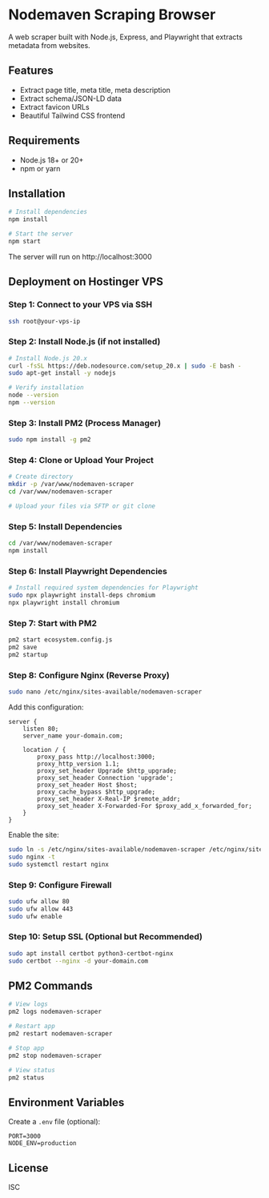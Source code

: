 # Nodemaven Scraping Browser

A web scraper built with Node.js, Express, and Playwright that extracts metadata from websites.

## Features
- Extract page title, meta title, meta description
- Extract schema/JSON-LD data
- Extract favicon URLs
- Beautiful Tailwind CSS frontend

## Requirements
- Node.js 18+ or 20+
- npm or yarn

## Installation

```bash
# Install dependencies
npm install

# Start the server
npm start
```

The server will run on http://localhost:3000

## Deployment on Hostinger VPS

### Step 1: Connect to your VPS via SSH
```bash
ssh root@your-vps-ip
```

### Step 2: Install Node.js (if not installed)
```bash
# Install Node.js 20.x
curl -fsSL https://deb.nodesource.com/setup_20.x | sudo -E bash -
sudo apt-get install -y nodejs

# Verify installation
node --version
npm --version
```

### Step 3: Install PM2 (Process Manager)
```bash
sudo npm install -g pm2
```

### Step 4: Clone or Upload Your Project
```bash
# Create directory
mkdir -p /var/www/nodemaven-scraper
cd /var/www/nodemaven-scraper

# Upload your files via SFTP or git clone
```

### Step 5: Install Dependencies
```bash
cd /var/www/nodemaven-scraper
npm install
```

### Step 6: Install Playwright Dependencies
```bash
# Install required system dependencies for Playwright
sudo npx playwright install-deps chromium
npx playwright install chromium
```

### Step 7: Start with PM2
```bash
pm2 start ecosystem.config.js
pm2 save
pm2 startup
```

### Step 8: Configure Nginx (Reverse Proxy)
```bash
sudo nano /etc/nginx/sites-available/nodemaven-scraper
```

Add this configuration:
```nginx
server {
    listen 80;
    server_name your-domain.com;

    location / {
        proxy_pass http://localhost:3000;
        proxy_http_version 1.1;
        proxy_set_header Upgrade $http_upgrade;
        proxy_set_header Connection 'upgrade';
        proxy_set_header Host $host;
        proxy_cache_bypass $http_upgrade;
        proxy_set_header X-Real-IP $remote_addr;
        proxy_set_header X-Forwarded-For $proxy_add_x_forwarded_for;
    }
}
```

Enable the site:
```bash
sudo ln -s /etc/nginx/sites-available/nodemaven-scraper /etc/nginx/sites-enabled/
sudo nginx -t
sudo systemctl restart nginx
```

### Step 9: Configure Firewall
```bash
sudo ufw allow 80
sudo ufw allow 443
sudo ufw enable
```

### Step 10: Setup SSL (Optional but Recommended)
```bash
sudo apt install certbot python3-certbot-nginx
sudo certbot --nginx -d your-domain.com
```

## PM2 Commands
```bash
# View logs
pm2 logs nodemaven-scraper

# Restart app
pm2 restart nodemaven-scraper

# Stop app
pm2 stop nodemaven-scraper

# View status
pm2 status
```

## Environment Variables
Create a `.env` file (optional):
```
PORT=3000
NODE_ENV=production
```

## License
ISC
